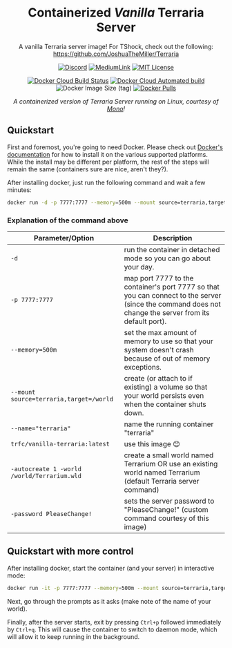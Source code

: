 <div align="center">

# Containerized *Vanilla* Terraria Server

A vanilla Terraria server image! For TShock, check out the following: https://github.com/JoshuaTheMiller/Terraria

[![Discord](https://img.shields.io/discord/768637103402909716?label=Discord&style=flat-square)](https://discordapp.com/widget?id=768637103402909716&theme=dark) [![MediumLink](https://img.shields.io/badge/Read%20about%20me%20on%20-Medium-lightgrey?style=flat-square)][medium] [![MIT License](https://img.shields.io/dub/l/vibe-d.svg?style=flat-square)](https://github.com/JoshuaTheMiller/vanilla-terraria) 

[![Docker Cloud Build Status](https://img.shields.io/docker/cloud/build/trfc/vanilla-terraria?style=flat-square)][dockerHub] [![Docker Cloud Automated build](https://img.shields.io/docker/cloud/automated/trfc/vanilla-terraria?style=flat-square)][dockerHub] ![Docker Image Size (tag)](https://img.shields.io/docker/image-size/trfc/vanilla-terraria/latest?style=flat-square) [![Docker Pulls](https://img.shields.io/docker/pulls/trfc/vanilla-terraria?style=flat-square)][dockerHub]

*A containerized version of Terraria Server running on Linux, courtesy of [Mono](https://www.mono-project.com/)!*

</div>

## Quickstart

First and foremost, you're going to need Docker. Please check out [Docker's documentation](https://docs.docker.com/engine/install/) for how to install it on the various supported platforms. While the install may be different per platform, the rest of the steps will remain the same (containers sure are nice, aren't they?).

After installing docker, just run the following command and wait a few minutes:

```bash
docker run -d -p 7777:7777 --memory=500m --mount source=terraria,target=/world --name="terraria" trfc/vanilla-terraria:latest -autocreate 1 -world /world/Terrarium.wld -password PleaseChange!
```

### Explanation of the command above

| Parameter/Option | Description |
| - | - |
| `-d` | run the container in detached mode so you can go about your day. |
| `-p 7777:7777` | map port 7777 to the container's port 7777 so that you can connect to the server (since the command does not change the server from its default port). |
| `--memory=500m` | set the max amount of memory to use so that your system doesn't crash because of out of memory exceptions. |
| `--mount source=terraria,target=/world` | create (or attach to if existing) a volume so that your world persists even when the container shuts down. |
| `--name="terraria"` | name the running container "terraria" |
| `trfc/vanilla-terraria:latest` | use this image 😊 |
| `-autocreate 1 -world /world/Terrarium.wld` | create a small world named Terrarium OR use an existing world named Terrarium (default Terraria server command) |
| `-password PleaseChange!` | sets the server password to "PleaseChange!" (custom command courtesy of this image) |

## Quickstart with more control

After installing docker, start the container (and your server) in interactive mode:

```bash
docker run -it -p 7777:7777 --memory=500m --mount source=terraria,target=/world --name="terraria" trfc/vanilla-terraria:latest
```

Next, go through the prompts as it asks (make note of the name of your world).

Finally, after the server starts, exit by pressing `Ctrl+p` followed immediately by `Ctrl+q`. This will cause the container to switch to daemon mode, which will allow it to keep running in the background.

[dockerHub]: https://hub.docker.com/repository/docker/trfc/vanilla-terraria
[medium]: https://bit.ly/MediumTerrariaServer